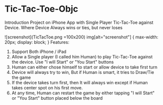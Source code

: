 # Tic-Tac-Toe-Objc
Introduction Project on iPhone App with Single Player Tic-Tac-Toe against Device. Where Device Always wins or ties, but never loses

![screenshot](TicTacToe.png =100x200)
img[alt="screenshot"] { 
  max-width:  20px; 
  display: block;
}
Features:

1. Support Both iPhone / iPad
2. Allow a Single player (I called him Human) to play Tic-Tac-Toe against the device. Use "I will Start" or "You Start" buttons
3. Human can either chose himself  to start or allow device to take first turn
4. Device will always try to win, But if Human is smart, it tries to Draw/Tie the game
5. If the device takes turn first, then It will always win except if Human takes center spot on his first move.
6. At any time, Human can restart the game by either tapping "I will Start" or "You Start" button placed below the board
